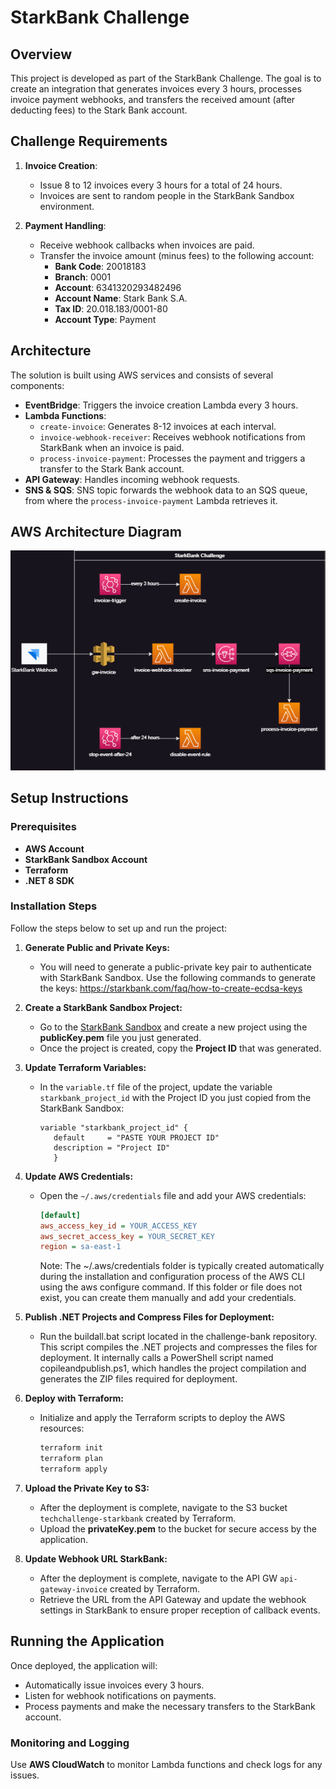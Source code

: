 # StarkBank Challenge

## Overview

This project is developed as part of the StarkBank Challenge. The goal is to create an integration that generates invoices every 3 hours, processes invoice payment webhooks, and transfers the received amount (after deducting fees) to the Stark Bank account.

## Challenge Requirements

1. **Invoice Creation**: 
    - Issue 8 to 12 invoices every 3 hours for a total of 24 hours.
    - Invoices are sent to random people in the StarkBank Sandbox environment.

2. **Payment Handling**:
    - Receive webhook callbacks when invoices are paid.
    - Transfer the invoice amount (minus fees) to the following account:
        - **Bank Code**: 20018183
        - **Branch**: 0001
        - **Account**: 6341320293482496
        - **Account Name**: Stark Bank S.A.
        - **Tax ID**: 20.018.183/0001-80
        - **Account Type**: Payment

## Architecture

The solution is built using AWS services and consists of several components:
- **EventBridge**: Triggers the invoice creation Lambda every 3 hours.
- **Lambda Functions**: 
    - `create-invoice`: Generates 8-12 invoices at each interval.
    - `invoice-webhook-receiver`: Receives webhook notifications from StarkBank when an invoice is paid.
    - `process-invoice-payment`: Processes the payment and triggers a transfer to the Stark Bank account.
- **API Gateway**: Handles incoming webhook requests.
- **SNS & SQS**: SNS topic forwards the webhook data to an SQS queue, from where the `process-invoice-payment` Lambda retrieves it.

## AWS Architecture Diagram

![AWS Architecture](./docs/StarkBank.png)

## Setup Instructions

### Prerequisites

- **AWS Account**
- **StarkBank Sandbox Account**
- **Terraform**
- **.NET 8 SDK**

### Installation Steps

Follow the steps below to set up and run the project:

1. **Generate Public and Private Keys:**
   - You will need to generate a public-private key pair to authenticate with StarkBank Sandbox. Use the following commands to generate the keys:
     https://starkbank.com/faq/how-to-create-ecdsa-keys

2. **Create a StarkBank Sandbox Project:**
   - Go to the [StarkBank Sandbox](https://sandbox.starkbank.com) and create a new project using the **publicKey.pem** file you just generated.
   - Once the project is created, copy the **Project ID** that was generated.

3. **Update Terraform Variables:**
   - In the `variable.tf` file of the project, update the variable `starkbank_project_id` with the Project ID you just copied from the StarkBank Sandbox:
     ```hcl
     variable "starkbank_project_id" {
        default     = "PASTE YOUR PROJECT ID"
        description = "Project ID"
        }
     ```

4. **Update AWS Credentials:**
   - Open the `~/.aws/credentials` file and add your AWS credentials:
     ```ini
     [default]
     aws_access_key_id = YOUR_ACCESS_KEY
     aws_secret_access_key = YOUR_SECRET_KEY
     region = sa-east-1
     ```
     Note: The ~/.aws/credentials folder is typically created automatically during the installation and configuration process of the AWS CLI using the aws configure command. If this folder or file does not exist, you can create them manually and add your credentials.

5. **Publish .NET Projects and Compress Files for Deployment:**
   - Run the buildall.bat script located in the challenge-bank repository. This script compiles the .NET projects and compresses the files for deployment. It internally calls a PowerShell script named copileandpublish.ps1, which handles the project compilation and generates the ZIP files required for deployment.

6. **Deploy with Terraform:**
   - Initialize and apply the Terraform scripts to deploy the AWS resources:
     ```bash
     terraform init
     terraform plan
     terraform apply
     ```

7. **Upload the Private Key to S3:**
    - After the deployment is complete, navigate to the S3 bucket `techchallenge-starkbank` created by Terraform.
    - Upload the **privateKey.pem** to the bucket for secure access by the application.

8. **Update Webhook URL StarkBank:**
    - After the deployment is complete, navigate to the API GW `api-gateway-invoice` created by Terraform.
    - Retrieve the URL from the API Gateway and update the webhook settings in StarkBank to ensure proper reception of callback events.

## Running the Application

Once deployed, the application will:
- Automatically issue invoices every 3 hours.
- Listen for webhook notifications on payments.
- Process payments and make the necessary transfers to the StarkBank account.

### Monitoring and Logging

Use **AWS CloudWatch** to monitor Lambda functions and check logs for any issues.
